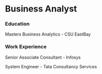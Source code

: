 # Business Analyst

### Education
Masters Business Analytics - CSU EastBay


### Work Experience
Senior Associate Consultant - Infosys

System Engineer - Tata Consultancy Services
